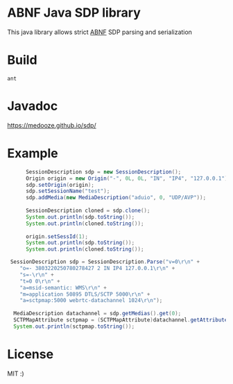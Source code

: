 # ABNF Java SDP library
This java library allows strict [ABNF](https://raw.githubusercontent.com/medooze/sdp/master/src/org/murillo/abnf/sdp.abnf) SDP parsing and serialization

# Build
```
ant
```

# Javadoc

https://medooze.github.io/sdp/ 

# Example
``` java
	  SessionDescription sdp = new SessionDescription();
	  Origin origin = new Origin("-", 0L, 0L, "IN", "IP4", "127.0.0.1");
	  sdp.setOrigin(origin);
	  sdp.setSessionName("test");
	  sdp.addMedia(new MediaDescription("aduio", 0, "UDP/AVP"));
    
	  SessionDescription cloned = sdp.clone();
	  System.out.println(sdp.toString());
	  System.out.println(cloned.toString());
	  
	  origin.setSessId(1);
	  System.out.println(sdp.toString());
	  System.out.println(cloned.toString());
```

``` java
 SessionDescription sdp = SessionDescription.Parse("v=0\r\n" +
	"o=- 3803220250780278427 2 IN IP4 127.0.0.1\r\n" +
	"s=-\r\n" +
	"t=0 0\r\n" +
	"a=msid-semantic: WMS\r\n" +
	"m=application 50895 DTLS/SCTP 5000\r\n" +
	"a=sctpmap:5000 webrtc-datachannel 1024\r\n");
		    
  MediaDescription datachannel = sdp.getMedias().get(0);
  SCTPMapAttribute sctpmap = (SCTPMapAttribute)datachannel.getAttributes("sctpmap").get(0);
  System.out.println(sctpmap.toString());
```
# License

MIT :)

